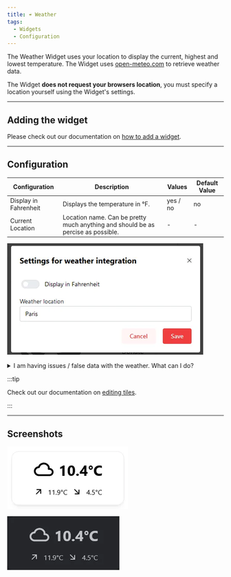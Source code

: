 ```yaml
---
title: ☔ Weather
tags:
  - Widgets
  - Configuration
---
```


The Weather Widget uses your location to display the current, highest and lowest temperature. The Widget uses [open-meteo.com](https://open-meteo.com) to retrieve weather data.

The Widget **does not request your browsers location**, you must specify a location yourself using the Widget's settings.

---

## Adding the widget
Please check out our documentation on [how to add a widget](/docs/introduction/after-the-installation#adding-widgets).

---

## Configuration

| Configuration         | Description | Values | Default Value |
| --------------------- | ----------- | ------ | ------------- |
| Display in Fahrenheit | Displays the temperature in °F. | yes / no | no |
| Current Location | Location name. Can be pretty much anything and should be as percise as possible. | - | - |

![configuration of the weather widget](./img/weather/widget-weather-configuration.webp)

<details>
  <summary>I am having issues / false data with the weather. What can I do?</summary>
  <div>
    <div>If your location does not have a unique name or the displayed data is wrong, take these steps to fix it:
    <ul><li>Go to <a href="https://open-meteo.com/en/docs/geocoding-api">open-meteo</a> api documentation and enter your location</li><li>Adjust your search query until the first result is the correct location</li><li>Copy the search query and paste it into the <code>Current location</code> field in the configuration.</li></ul><br/>We suggest you to check whether the displayed data is equal to the data of your local weather station.</div>
  </div>
</details>

:::tip

Check out our documentation on [editing tiles](/docs/introduction/after-the-installation#organizing-and-re-arranging-your-dashboard).

:::

---

## Screenshots

![weather widget in light mode](./img/weather/widget-weather-light-mode.webp)

![weather widget in dark mode](./img/weather/widget-weather-dark-mode.webp)
